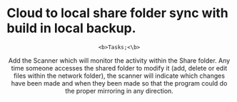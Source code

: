<html>
  
 <head>
  
  # Cloud to local share folder sync with build in local backup.

<body>
  <center>
    
    <b>Tasks;<\b>
      
Add the Scanner which will monitor the activity within the Share folder. Any time someone accesses the shared folder to modify it (add, delete or edit files within the network folder), the scanner will indicate which changes have been made and when they been made so that the program could do the proper mirroring in any direction.

</html>
